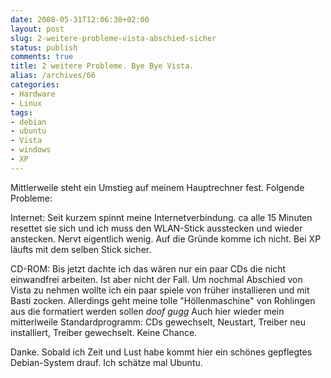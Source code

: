 ```yaml
---
date: 2008-05-31T12:06:30+02:00
layout: post
slug: 2-weitere-probleme-vista-abschied-sicher
status: publish
comments: true
title: 2 weitere Probleme. Bye Bye Vista.
alias: /archives/66
categories:
- Hardware
- Linux
tags:
- debian
- ubuntu
- Vista
- windows
- XP
---
```


Mittlerweile steht ein Umstieg auf meinem Hauptrechner fest. Folgende Probleme:

Internet: Seit kurzem spinnt meine Internetverbindung. ca alle 15 Minuten resettet sie sich und ich muss den WLAN-Stick ausstecken und wieder anstecken. Nervt eigentlich wenig. Auf die Gründe komme ich nicht. Bei XP läufts mit dem selben Stick sicher.

CD-ROM: Bis jetzt dachte ich das wären nur ein paar CDs die nicht einwandfrei arbeiten. Ist aber nicht der Fall. Um nochmal Abschied von Vista zu nehmen wollte ich ein paar spiele von früher installieren und mit Basti zocken. Allerdings geht meine tolle "Höllenmaschine" von Rohlingen aus die formatiert werden sollen *doof gugg* Auch hier wieder mein mitterlweile Standardprogramm: CDs gewechselt, Neustart, Treiber neu installiert, Treiber gewechselt. Keine Chance.

Danke. Sobald ich Zeit und Lust habe kommt hier ein schönes gepflegtes Debian-System drauf. Ich schätze mal Ubuntu.

